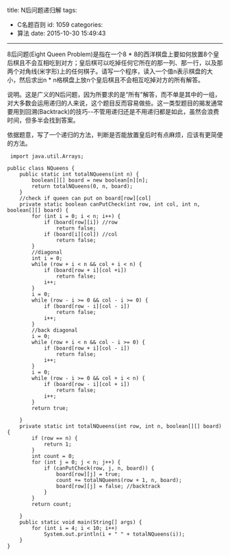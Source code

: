 title: N后问题递归解
tags:
  - C名题百则
id: 1059
categories:
  - 算法
date: 2015-10-30 15:49:43
---

8后问题(Eight Queen Problem)是指在一个8 * 8的西洋棋盘上要如何放置8个皇后棋且不会互相吃到对方；皇后棋可以吃掉任何它所在的那一列、那一行，以及那两个对角线(米字形)上的任何棋子。请写一个程序，读入一个值n表示棋盘的大小，然后求出n * n格棋盘上放n个皇后棋且不会相互吃掉对方的所有解答。

说明。这是广义的N后问题，因为所要求的是“所有”解答，而不单是其中的一组，对大多数会运用递归的人来说，这个题目反而容易做些。这一类型题目的揭发通常要用到回溯(Backtrack)的技巧--不管用递归还是不用递归都是如此，虽然会浪费时间，但多半会找到答案。

依据题意，写了一个递归的方法，判断是否能放置皇后时有点麻烦，应该有更简便的方法。
``` 
 import java.util.Arrays;

public class NQueens {
    public static int totalNQueens(int n) {
        boolean[][] board = new boolean[n][n];
        return totalNQueens(0, n, board);
    }
    //check if queen can put on board[row][col]
    private static boolean canPutCheck(int row, int col, int n, boolean[][] board) {
        for (int i = 0; i < n; i++) {
            if (board[row][i]) //row
                return false;
            if (board[i][col]) //col
                return false;
        }
        //diagonal
        int i = 0;
        while (row + i < n && col + i < n) {
            if (board[row + i][col +i])
                return false;
            i++;
        }
        i = 0;
        while (row - i >= 0 && col - i >= 0) {
            if (board[row - i][col - i])
                return false;
            i++;
        }
        //back diagonal
        i = 0;
        while (row + i < n && col - i >= 0) {
            if (board[row + i][col - i])
                return false;
            i++;
        }
        i = 0;
        while (row - i >= 0 && col + i < n) {
            if (board[row - i][col + i])
                return false;
            i++;
        }
        return true;

    }
    private static int totalNQueens(int row, int n, boolean[][] board) {
        if (row == n) { 
            return 1;
        }
        int count = 0;
        for (int j = 0; j < n; j++) {
            if (canPutCheck(row, j, n, board)) {
                board[row][j] = true;
                count += totalNQueens(row + 1, n, board);
                board[row][j] = false; //backtrack
            }
        }
        return count;

    }
    public static void main(String[] args) {
        for (int i = 4; i < 10; i++)
            System.out.println(i + " " + totalNQueens(i));
    }
}

```
